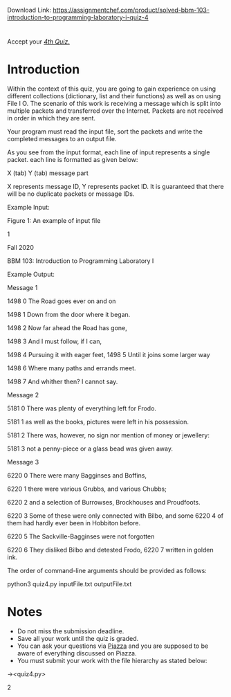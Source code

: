 Download Link: https://assignmentchef.com/product/solved-bbm-103-introduction-to-programming-laboratory-i-quiz-4
<br>



<h1></h1>

Accept your <a href="https://classroom.github.com/a/iQgCx0Eh"><em>4th Quiz</em></a><a href="https://classroom.github.com/a/iQgCx0Eh">.</a>

<h1>Introduction</h1>

Within the context of this quiz, you are going to gain experience on using different collections (dictionary, list and their functions) as well as on using File I O. The scenario of this work is receiving a message which is split into multiple packets and transferred over the Internet. Packets are not received in order in which they are sent.

Your program must read the input file, sort the packets and write the completed messages to an output file.

As you see from the input format, each line of input represents a single packet. each line is formatted as given below:

X (tab) Y (tab) message part

X represents message ID, Y represents packet ID. It is guaranteed that there will be no duplicate packets or message IDs.

Example Input:

Figure 1: An example of input file

1

Fall 2020

BBM 103: Introduction to Programming Laboratory I

Example Output:

Message 1

1498 0 The Road goes ever on and on

1498 1 Down from the door where it began.

1498 2 Now far ahead the Road has gone,

1498 3 And I must follow, if I can,

1498 4 Pursuing it with eager feet, 1498 5 Until it joins some larger way

1498 6 Where many paths and errands meet.

1498 7 And whither then? I cannot say.

Message 2

5181 0 There was plenty of everything left for Frodo.

5181 1 as well as the books, pictures were left in his possession.

5181 2 There was, however, no sign nor mention of money or jewellery:

5181 3 not a penny-piece or a glass bead was given away.

Message 3

6220 0 There were many Bagginses and Boffins,

6220 1 there were various Grubbs, and various Chubbs;

6220 2 and a selection of Burrowses, Brockhouses and Proudfoots.

6220 3 Some of these were only connected with Bilbo, and some 6220 4 of them had hardly ever been in Hobbiton before.

6220 5 The Sackville-Bagginses were not forgotten

6220 6 They disliked Bilbo and detested Frodo, 6220 7 written in golden ink.

The order of command-line arguments should be provided as follows:

python3 quiz4.py inputFile.txt outputFile.txt

<h1>Notes</h1>

<ul>

 <li>Do not miss the submission deadline.</li>

 <li>Save all your work until the quiz is graded.</li>

 <li>You can ask your questions via <a href="https://piazza.com/hacettepe.edu.tr/fall2020/bbm103">Piazza</a> and you are supposed to be aware of everything discussed on Piazza.</li>

 <li>You must submit your work with the file hierarchy as stated below:</li>

</ul>

→<em>&lt;</em>quiz4.py<em>&gt;</em>

2